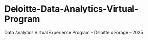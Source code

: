 # Deloitte-Data-Analytics-Virtual-Program
Data Analytics Virtual Experience Program – Deloitte x Forage – 2025
